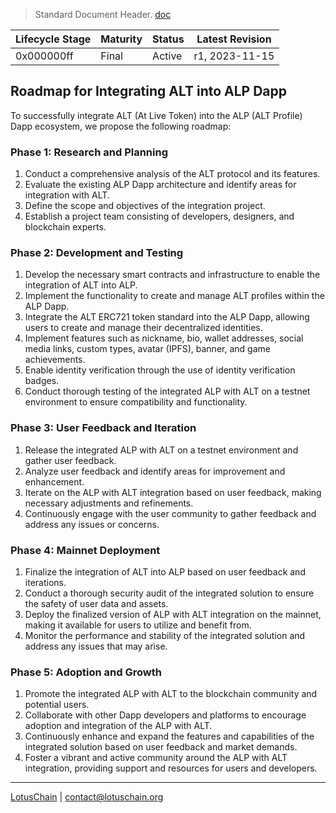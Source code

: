 > Standard Document Header. [doc](https://github.com/blue-lotus-org/business-/blob/main/Standard-Document-Header.md)

| Lifecycle Stage | Maturity      | Status | Latest Revision |
|-----------------|---------------|--------|-----------------|
| 0x000000ff      | Final         | Active | r1, 2023-11-15  |

## Roadmap for Integrating ALT into ALP Dapp

To successfully integrate ALT (At Live Token) into the ALP (ALT Profile) Dapp ecosystem, we propose the following roadmap:

### Phase 1: Research and Planning
1. Conduct a comprehensive analysis of the ALT protocol and its features.
2. Evaluate the existing ALP Dapp architecture and identify areas for integration with ALT.
3. Define the scope and objectives of the integration project.
4. Establish a project team consisting of developers, designers, and blockchain experts.

### Phase 2: Development and Testing
1. Develop the necessary smart contracts and infrastructure to enable the integration of ALT into ALP.
2. Implement the functionality to create and manage ALT profiles within the ALP Dapp.
3. Integrate the ALT ERC721 token standard into the ALP Dapp, allowing users to create and manage their decentralized identities.
4. Implement features such as nickname, bio, wallet addresses, social media links, custom types, avatar (IPFS), banner, and game achievements.
5. Enable identity verification through the use of identity verification badges.
6. Conduct thorough testing of the integrated ALP with ALT on a testnet environment to ensure compatibility and functionality.

### Phase 3: User Feedback and Iteration
1. Release the integrated ALP with ALT on a testnet environment and gather user feedback.
2. Analyze user feedback and identify areas for improvement and enhancement.
3. Iterate on the ALP with ALT integration based on user feedback, making necessary adjustments and refinements.
4. Continuously engage with the user community to gather feedback and address any issues or concerns.

### Phase 4: Mainnet Deployment
1. Finalize the integration of ALT into ALP based on user feedback and iterations.
2. Conduct a thorough security audit of the integrated solution to ensure the safety of user data and assets.
3. Deploy the finalized version of ALP with ALT integration on the mainnet, making it available for users to utilize and benefit from.
4. Monitor the performance and stability of the integrated solution and address any issues that may arise.

### Phase 5: Adoption and Growth
1. Promote the integrated ALP with ALT to the blockchain community and potential users.
2. Collaborate with other Dapp developers and platforms to encourage adoption and integration of the ALP with ALT.
3. Continuously enhance and expand the features and capabilities of the integrated solution based on user feedback and market demands.
4. Foster a vibrant and active community around the ALP with ALT integration, providing support and resources for users and developers.

---

[LotusChain](https://lotuschain.org) | contact@lotuschain.org
